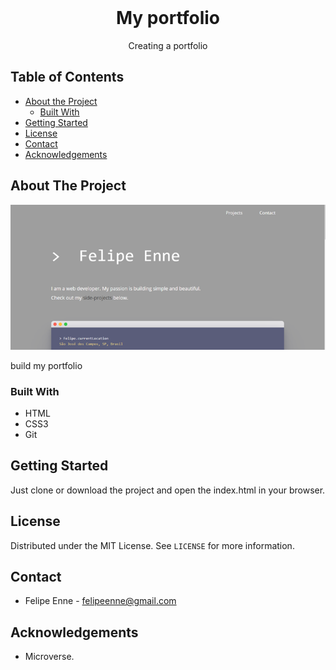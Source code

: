<!--
*** Thanks for checking out this README Template. 
-->


<!-- PROJECT TITLE -->

<br />
<h1 align="center">My portfolio</h1>
<p align="center">
    Creating a portfolio 
    <br />
</p>


<!-- TABLE OF CONTENTS -->


## Table of Contents

* [About the Project](#about-the-project)
  * [Built With](#built-with)
* [Getting Started](#getting-started)
* [License](#license)
* [Contact](#contact)
* [Acknowledgements](#acknowledgements)


<!-- ABOUT THE PROJECT -->
## About The Project

![Screenshot Image](assets/image/screenshot.png)

build my portfolio

### Built With 


* HTML
* CSS3
* Git



<!-- GETTING STARTED -->
## Getting Started

Just clone or download the project and open the index.html in your browser.


<!-- LICENSE -->
## License

Distributed under the MIT License. See `LICENSE` for more information.

<!-- CONTACT -->
## Contact
* Felipe Enne - felipeenne@gmail.com

<!-- ACKNOWLEDGEMENTS -->
## Acknowledgements

* Microverse.
